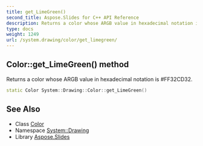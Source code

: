 ```yaml
---
title: get_LimeGreen()
second_title: Aspose.Slides for C++ API Reference
description: Returns a color whose ARGB value in hexadecimal notation is #FF32CD32.
type: docs
weight: 1249
url: /system.drawing/color/get_limegreen/
---
```

## Color::get_LimeGreen() method


Returns a color whose ARGB value in hexadecimal notation is #FF32CD32.

```cpp
static Color System::Drawing::Color::get_LimeGreen()
```

## See Also

* Class [Color](../)
* Namespace [System::Drawing](../../)
* Library [Aspose.Slides](../../../)
